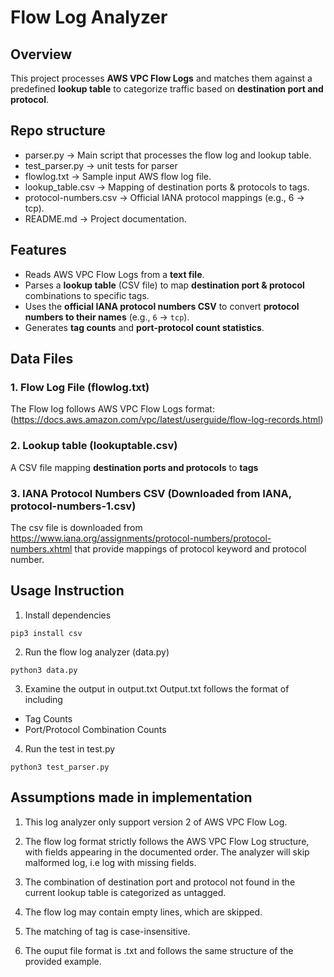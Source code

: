 # Flow Log Analyzer

## Overview
This project processes **AWS VPC Flow Logs** and matches them against a predefined **lookup table** to categorize traffic based on **destination port and protocol**. 

## Repo structure
- parser.py → Main script that processes the flow log and lookup table.
- test_parser.py → unit tests for parser
- flowlog.txt → Sample input AWS flow log file.
- lookup_table.csv → Mapping of destination ports & protocols to tags.
- protocol-numbers.csv → Official IANA protocol mappings (e.g., 6 → tcp).
- README.md → Project documentation.

## Features
- Reads AWS VPC Flow Logs from a **text file**.
- Parses a **lookup table** (CSV file) to map **destination port & protocol** combinations to specific tags.
- Uses the **official IANA protocol numbers CSV** to convert **protocol numbers to their names** (e.g., `6` → `tcp`).
- Generates **tag counts** and **port-protocol count statistics**.

## Data Files

### 1. Flow Log File (flowlog.txt)
The Flow log follows AWS VPC Flow Logs format: (https://docs.aws.amazon.com/vpc/latest/userguide/flow-log-records.html)

### 2. Lookup table (lookuptable.csv)
A CSV file mapping **destination ports and protocols** to **tags**

### 3. IANA Protocol Numbers CSV (Downloaded from IANA, protocol-numbers-1.csv)
The csv file is downloaded from https://www.iana.org/assignments/protocol-numbers/protocol-numbers.xhtml that provide mappings of protocol keyword and protocol number. 

## Usage Instruction
1. Install dependencies
```
pip3 install csv
```

2. Run the flow log analyzer (data.py)
```
python3 data.py
```

3. Examine the output in output.txt
Output.txt follows the format of including
- Tag Counts
- Port/Protocol Combination Counts

4. Run the test in test.py
```
python3 test_parser.py
```

## Assumptions made in implementation
1. This log analyzer only support version 2 of AWS VPC Flow Log. 

2. The flow log format strictly follows the AWS VPC Flow Log structure, with fields appearing in the documented order. The analyzer will skip malformed log, i.e log with missing fields. 

3. The combination of destination port and protocol not found in the current lookup table is
categorized as untagged. 

4. The flow log may contain empty lines, which are skipped. 

5. The matching of tag is case-insensitive. 

6. The ouput file format is .txt and follows the same structure of the provided example. 
